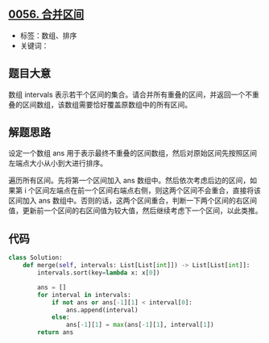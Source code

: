 ## [0056. 合并区间](https://leetcode-cn.com/problems/merge-intervals/)

- 标签：数组、排序
- 关键词：

## 题目大意

数组 intervals 表示若干个区间的集合。请合并所有重叠的区间，并返回一个不重叠的区间数组，该数组需要恰好覆盖原数组中的所有区间。

## 解题思路

设定一个数组 ans 用于表示最终不重叠的区间数组，然后对原始区间先按照区间左端点大小从小到大进行排序。

遍历所有区间。先将第一个区间加入 ans 数组中。然后依次考虑后边的区间，如果第 i 个区间左端点在前一个区间右端点右侧，则这两个区间不会重合，直接将该区间加入 ans 数组中。否则的话，这两个区间重合，判断一下两个区间的右区间值，更新前一个区间的右区间值为较大值，然后继续考虑下一个区间，以此类推。

## 代码

```Python
class Solution:
    def merge(self, intervals: List[List[int]]) -> List[List[int]]:
        intervals.sort(key=lambda x: x[0])

        ans = []
        for interval in intervals:
            if not ans or ans[-1][1] < interval[0]:
                ans.append(interval)
            else:
                ans[-1][1] = max(ans[-1][1], interval[1])
        return ans
```

